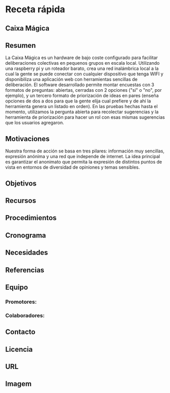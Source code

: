 # Receta rápida

## Caixa Mágica

## Resumen

La Caixa Mágica es un hardware de bajo coste configurado para facilitar deliberaciones colectivas en pequenos grupos en escala local. Utilizando una raspberry pi y un roteador barato, crea una red inalámbrica local a la cual la gente se puede conectar con cualquier dispositivo que tenga WIFI y disponibiliza una aplicación web con herramientas sencillas de deliberación. El software desarrollado permite montar encuestas con 3 formatos de preguntas: abiertas, cerradas con 2 opciones ("si" o "no", por ejemplo), y un tercero formato de priorización de ideas en pares (enseña opciones de dos a dos para que la gente elija cual prefiere y de ahí la herramienta genera un listado en orden). En las pruebas hechas hasta el momento, utilizamos la pergunta abierta para recolectar sugerencias y la herramienta de priorización para hacer un rol con esas mismas sugerencias que los usuarios agregaron.

## Motivaciones

Nuestra forma de acción se basa en tres pilares: información muy sencillas, expresión anónima y una red que independe de internet. La idea principal es garantizar el anonimato que permita la expresión de distintos puntos de vista en entornos de diversidad de opiniones y temas sensibles.

## Objetivos

## Recursos

## Procedimientos

## Cronograma

## Necesidades

## Referencias


## Equipo
### Promotores:

### Colaboradores:

## Contacto

## Licencia

## URL

## Imagem
